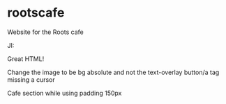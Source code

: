 # rootscafe
Website for the Roots cafe


JI:

Great HTML! 


Change the image to be bg absolute and not the text-overlay
button/a tag missing a cursor

Cafe section while using padding 150px
